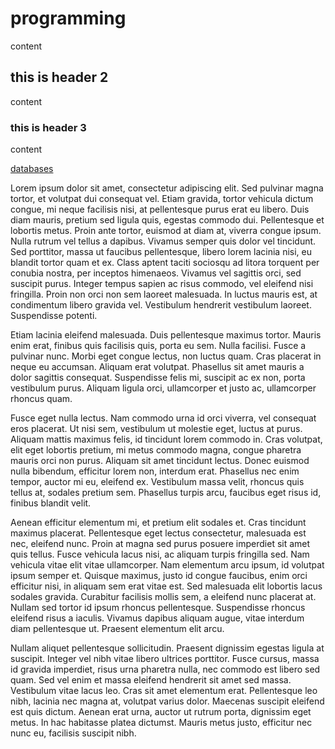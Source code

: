 # programming

content

## this is header 2

content

### this is header 3

content

[databases](databases.md)



Lorem ipsum dolor sit amet, consectetur adipiscing elit. Sed pulvinar magna tortor, et volutpat dui consequat vel. Etiam gravida, tortor vehicula dictum congue, mi neque facilisis nisi, at pellentesque purus erat eu libero. Duis diam mauris, pretium sed ligula quis, egestas commodo dui. Pellentesque et lobortis metus. Proin ante tortor, euismod at diam at, viverra congue ipsum. Nulla rutrum vel tellus a dapibus. Vivamus semper quis dolor vel tincidunt. Sed porttitor, massa ut faucibus pellentesque, libero lorem lacinia nisi, eu blandit tortor quam et ex. Class aptent taciti sociosqu ad litora torquent per conubia nostra, per inceptos himenaeos. Vivamus vel sagittis orci, sed suscipit purus. Integer tempus sapien ac risus commodo, vel eleifend nisi fringilla. Proin non orci non sem laoreet malesuada. In luctus mauris est, at condimentum libero gravida vel. Vestibulum hendrerit vestibulum laoreet. Suspendisse potenti.

Etiam lacinia eleifend malesuada. Duis pellentesque maximus tortor. Mauris enim erat, finibus quis facilisis quis, porta eu sem. Nulla facilisi. Fusce a pulvinar nunc. Morbi eget congue lectus, non luctus quam. Cras placerat in neque eu accumsan. Aliquam erat volutpat. Phasellus sit amet mauris a dolor sagittis consequat. Suspendisse felis mi, suscipit ac ex non, porta vestibulum purus. Aliquam ligula orci, ullamcorper et justo ac, ullamcorper rhoncus quam.

Fusce eget nulla lectus. Nam commodo urna id orci viverra, vel consequat eros placerat. Ut nisi sem, vestibulum ut molestie eget, luctus at purus. Aliquam mattis maximus felis, id tincidunt lorem commodo in. Cras volutpat, elit eget lobortis pretium, mi metus commodo magna, congue pharetra mauris orci non purus. Aliquam sit amet tincidunt lectus. Donec euismod nulla bibendum, efficitur lorem non, interdum erat. Phasellus nec enim tempor, auctor mi eu, eleifend ex. Vestibulum massa velit, rhoncus quis tellus at, sodales pretium sem. Phasellus turpis arcu, faucibus eget risus id, finibus blandit velit.

Aenean efficitur elementum mi, et pretium elit sodales et. Cras tincidunt maximus placerat. Pellentesque eget lectus consectetur, malesuada est nec, eleifend nunc. Proin at magna sed purus posuere imperdiet sit amet quis tellus. Fusce vehicula lacus nisi, ac aliquam turpis fringilla sed. Nam vehicula vitae elit vitae ullamcorper. Nam elementum arcu ipsum, id volutpat ipsum semper et. Quisque maximus, justo id congue faucibus, enim orci efficitur nisi, in aliquam sem erat vitae est. Sed malesuada elit lobortis lacus sodales gravida. Curabitur facilisis mollis sem, a eleifend nunc placerat at. Nullam sed tortor id ipsum rhoncus pellentesque. Suspendisse rhoncus eleifend risus a iaculis. Vivamus dapibus aliquam augue, vitae interdum diam pellentesque ut. Praesent elementum elit arcu.

Nullam aliquet pellentesque sollicitudin. Praesent dignissim egestas ligula at suscipit. Integer vel nibh vitae libero ultrices porttitor. Fusce cursus, massa id gravida imperdiet, risus urna pharetra nulla, nec commodo est libero sed quam. Sed vel enim et massa eleifend hendrerit sit amet sed massa. Vestibulum vitae lacus leo. Cras sit amet elementum erat. Pellentesque leo nibh, lacinia nec magna at, volutpat varius dolor. Maecenas suscipit eleifend est quis dictum. Aenean erat urna, auctor ut rutrum porta, dignissim eget metus. In hac habitasse platea dictumst. Mauris metus justo, efficitur nec nunc eu, facilisis suscipit nibh. 